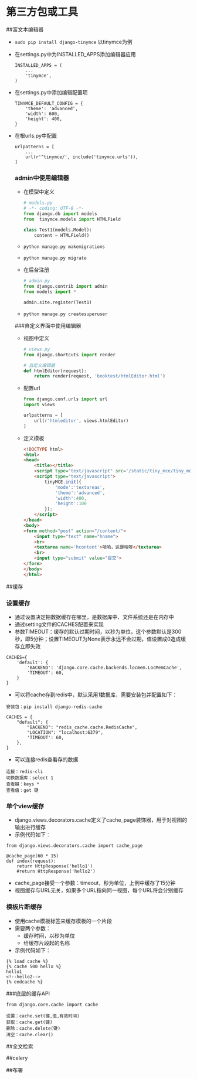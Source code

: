 # 第三方包或工具

##富文本编辑器

- `sudo pip install django-tinymce` 以tinymce为例

- 在settings.py中为INSTALLED_APPS添加编辑器应用

  ````
  INSTALLED_APPS = (
      ...
      'tinymce',
  )
  ````

- 在settings.py中添加编辑配置项

  ```
  TINYMCE_DEFAULT_CONFIG = {
      'theme': 'advanced',
      'width': 600,
      'height': 400,
  }
  ```

- 在根urls.py中配置

  ```
  urlpatterns = [
      ...
      url(r'^tinymce/', include('tinymce.urls')),
  ]
  ```

  ### admin中使用编辑器

  * 在模型中定义

    ````python
    # models.py
    # -*- coding: UTF-8 -*-
    from django.db import models
    from  tinymce.models import HTMLField

    class Test1(models.Model):
        content = HTMLField()
    ````

  * `python manage.py makemigrations`

  * `python manage.py migrate`

  * 在后台注册

    ````python
    # admin.py
    from django.contrib import admin
    from models import *

    admin.site.register(Test1)
    ````

  * `python manage.py createsuperuser`

  ###自定义界面中使用编辑器

  * 视图中定义

    ```python
    # views.py
    from django.shortcuts import render

    # 自定义编辑器
    def htmlEditor(request):
        return render(request, 'booktest/htmlEditor.html')
    ```

  * 配置url

    ```python
    from django.conf.urls import url
    import views

    urlpatterns = [
        url(r'htmleditor', views.htmlEditor)
    ]
    ```

  * 定义模板

    ````html
    <!DOCTYPE html>
    <html>
    <head>
        <title></title>
        <script type="text/javascript" src='/static/tiny_mce/tiny_mce.js'></script>
        <script type="text/javascript">
            tinyMCE.init({
                'mode':'textareas',
                'theme':'advanced',
                'width':400,
                'height':100
            });
        </script>
    </head>
    <body>
    <form method="post" action="/content/">
        <input type="text" name="hname">
        <br>
        <textarea name='hcontent'>哈哈，这是啥呀</textarea>
        <br>
        <input type="submit" value="提交">
    </form>
    </body>
    </html>
    ````

##缓存

### 设置缓存

- 通过设置决定把数据缓存在哪里，是数据库中、文件系统还是在内存中
- 通过setting文件的CACHES配置来实现
- 参数TIMEOUT：缓存的默认过期时间，以秒为单位，这个参数默认是300秒，即5分钟；设置TIMEOUT为None表示永远不会过期，值设置成0造成缓存立即失效

```
CACHES={
    'default': {
        'BACKEND': 'django.core.cache.backends.locmem.LocMemCache',
        'TIMEOUT': 60,
    }
}
```

- 可以将cache存到redis中，默认采用1数据库，需要安装包并配置如下：

```
安装包：pip install django-redis-cache

CACHES = {
    "default": {
        "BACKEND": "redis_cache.cache.RedisCache",
        "LOCATION": "localhost:6379",
        'TIMEOUT': 60,
    },
}
```

- 可以连接redis查看存的数据

```
连接：redis-cli
切换数据库：select 1
查看键：keys *
查看值：get 键
```

### 单个view缓存

- django.views.decorators.cache定义了cache_page装饰器，用于对视图的输出进行缓存
- 示例代码如下：

```
from django.views.decorators.cache import cache_page

@cache_page(60 * 15)
def index(request):
    return HttpResponse('hello1')
    #return HttpResponse('hello2')
```

- cache_page接受一个参数：timeout，秒为单位，上例中缓存了15分钟
- 视图缓存与URL无关，如果多个URL指向同一视图，每个URL将会分别缓存

### 模板片断缓存

- 使用cache模板标签来缓存模板的一个片段
- 需要两个参数：
  - 缓存时间，以秒为单位
  - 给缓存片段起的名称
- 示例代码如下：

```
{% load cache %}
{% cache 500 hello %}
hello1
<!--hello2-->
{% endcache %}
```

###底层的缓存API

```
from django.core.cache import cache

设置：cache.set(键,值,有效时间)
获取：cache.get(键)
删除：cache.delete(键)
清空：cache.clear()
```

##全文检索



##celery



##布署

